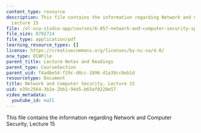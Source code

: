 ```yaml
---
content_type: resource
description: This file contains the information regarding Network and Computer Security,
  Lecture 15
file: /ol-ocw-studio-app/courses/6-857-network-and-computer-security-spring-2014/e39c25643b2e2bb294d5b65af0220e57_MIT6_857S14_Lec15.pdf
file_size: 8792714
file_type: application/pdf
learning_resource_types: []
license: https://creativecommons.org/licenses/by-nc-sa/4.0/
ocw_type: OCWFile
parent_title: Lecture Notes and Readings
parent_type: CourseSection
parent_uid: f4adbe54-f29c-d0cc-1896-d1a39cc0eb1d
resourcetype: Document
title: Network and Computer Security, Lecture 15
uid: e39c2564-3b2e-2bb2-94d5-b65af0220e57
video_metadata:
  youtube_id: null
---
```

This file contains the information regarding Network and Computer Security, Lecture 15